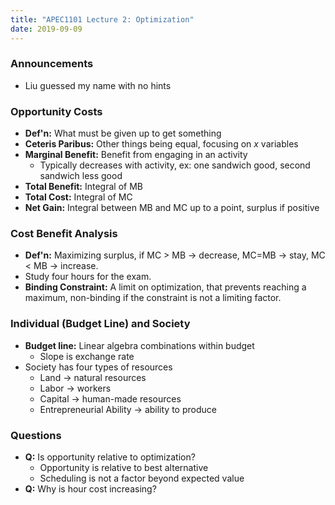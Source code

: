 ```yaml
---
title: "APEC1101 Lecture 2: Optimization"
date: 2019-09-09
---
```


### Announcements

- Liu guessed my name with no hints

### Opportunity Costs

- **Def'n:** What must be given up to get something
- **Ceteris Paribus:** Other things being equal, focusing on *x* variables
- **Marginal Benefit:** Benefit from engaging in an activity
    - Typically decreases with activity, ex: one sandwich good, second sandwich less good
- **Total Benefit:** Integral of MB
- **Total Cost:** Integral of MC
- **Net Gain:** Integral between MB and MC up to a point, surplus if positive

### Cost Benefit Analysis

- **Def'n:** Maximizing surplus, if MC > MB &rarr; decrease, MC=MB &rarr; stay, MC < MB &rarr; increase.
- Study four hours for the exam.
- **Binding Constraint:** A limit on optimization, that prevents reaching a maximum, non-binding if the constraint is not a limiting factor. 

### Individual (Budget Line) and Society

- **Budget line:** Linear algebra combinations within budget
    - Slope is exchange rate
- Society has four types of resources
    - Land &rarr; natural resources
    - Labor &rarr; workers
    - Capital &rarr; human-made resources
    - Entrepreneurial Ability &rarr; ability to produce 

### Questions

- **Q:** Is opportunity relative to optimization?
    - Opportunity is relative to best alternative
    - Scheduling is not a factor beyond expected value
- **Q:** Why is hour cost increasing?



